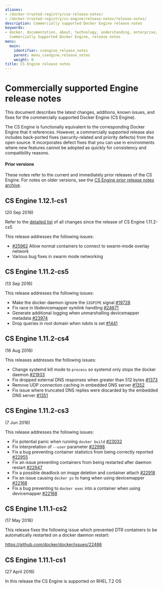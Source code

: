 ```yaml
---
aliases:
- /docker-trusted-registry/cse-release-notes/
- /docker-trusted-registry/cs-engine/release-notes/release-notes/
description: Commercially supported Docker Engine release notes
keywords:
- docker, documentation, about, technology, understanding, enterprise, hub, registry,
  Commercially Supported Docker Engine, release notes
menu:
  main:
    identifier: csengine_release_notes
    parent: menu_csengine_release_notes
    weight: 0
title: CS Engine release notes
---
```


# Commercially supported Engine release notes

This document describes the latest changes, additions, known issues, and fixes
for the commercially supported Docker Engine (CS Engine).

The CS Engine is functionally equivalent to the corresponding Docker Engine that
it references. However, a commercially supported release also includes
back-ported fixes (security-related and priority defects) from the open source.
It incorporates defect fixes that you can use in environments where new features
cannot be adopted as quickly for consistency and compatibility reasons.

#### Prior versions

These notes refer to the current and immediately prior releases of the
CS Engine. For notes on older versions, see the [CS Engine prior release notes archive](prior-release-notes.md).

## CS Engine 1.12.1-cs1
(20 Sep 2016)

Refer to the [detailed list](https://github.com/docker/docker/releases) of all changes since the release of CS Engine 1.11.2-cs5

This release addresses the following issues:

* [#25962](https://github.com/docker/docker/pull/25962) Allow normal containers to connect to swarm-mode overlay network
* Various bug fixes in swarm mode networking

## CS Engine 1.11.2-cs5
(13 Sep 2016)

This release addresses the following issues:

* Make the docker daemon ignore the `SIGPIPE` signal
[#19728](https://github.com/docker/docker/issues/19728)
* Fix race in libdevicemapper symlink handling
[#24671](https://github.com/docker/docker/issues/24671)
* Generate additional logging when unmarshalling devicemapper metadata
[#23974](https://github.com/docker/docker/pull/23974)
* Drop queries in root domain when ndots is set
[#1441](https://github.com/docker/libnetwork/pull/1441)

## CS Engine 1.11.2-cs4
(16 Aug 2016)

This releases addresses the following issues:

* Change systemd kill mode to `process` so systemd only stops the docker daemon
[#21933](https://github.com/docker/docker/issues/21933)
* Fix dropped external DNS responses when greater than 512 bytes
[#1373](https://github.com/docker/libnetwork/pull/1373)
* Remove UDP connection caching in embedded DNS server
[#1352](https://github.com/docker/libnetwork/pull/1352)
* Fix issue where truncated DNS replies were discarded by the embedded DNS server
[#1351](https://github.com/docker/libnetwork/pull/1351)

## CS Engine 1.11.2-cs3
(7 Jun 2016)

This release addresses the following issues:

* Fix potential panic when running `docker build`
[#23032](https://github.com/docker/docker/pull/23032)
* Fix interpretation of `--user` parameter
[#22998](https://github.com/docker/docker/pull/22998)
* Fix a bug preventing container statistics from being correctly reported
[#22955](https://github.com/docker/docker/pull/22955)
* Fix an issue preventing containers from being restarted after daemon restart
[#22947](https://github.com/docker/docker/pull/22947)
* Fix a possible deadlock on image deletion and container attach
[#22918](https://github.com/docker/docker/pull/22918)
* Fix an issue causing `docker ps` to hang when using devicemapper
[#22168](https://github.com/docker/docker/pull/22168)
* Fix a bug preventing to `docker exec` into a container when using
devicemapper [#22168](https://github.com/docker/docker/pull/22168)

## CS Engine 1.11.1-cs2
(17 May 2016)

This release fixes the following issue which prevented DTR containers to be automatically restarted on a docker daemon restart:

https://github.com/docker/docker/issues/22486

## CS Engine 1.11.1-cs1
(27 April 2016)

In this release the CS Engine is supported on RHEL 7.2 OS

